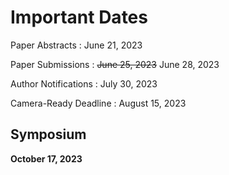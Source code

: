 # Important Dates

Paper Abstracts
: June 21, 2023

Paper Submissions
: <del>June 25, 2023</del> June 28, 2023

Author Notifications
: July 30, 2023

Camera-Ready Deadline
: August 15, 2023

## Symposium

**October 17, 2023**
